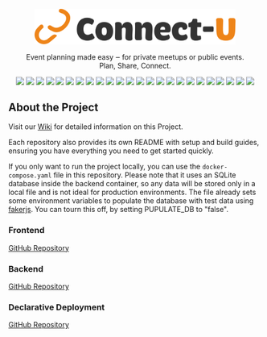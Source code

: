 <p align="center">
  <a href="https://connect-u.site/" target="blank"><img src=".github/logo_full_dark.svg" width="400" alt="Connect-U Logo" /></a>
</p>

<p align="center">Event planning made easy ‒ for private meetups or public events. <br/> Plan, Share, Connect.</p>


<p align="center">
  <a href="https://angular.dev/" target="_blank"><img src="https://img.shields.io/badge/Angular-%23DD0031.svg?logo=angular&logoColor=white"/></a>
  <a href="https://nestjs.com/" target="_blank"><img src="https://img.shields.io/badge/Nest.js-%23E0234E.svg?logo=nestjs&logoColor=white"/></a>
  <a href="https://capacitorjs.com/" target="_blank"><img src="https://img.shields.io/badge/Capacitor-119EFF?logo=Capacitor&logoColor=white"/></a>
  <a href="https://www.typescriptlang.org/" target="_blank"><img src="https://img.shields.io/badge/TypeScript-3178C6?logo=typescript&logoColor=fff"/></a>
  <a href="https://www.docker.com/" target="_blank"><img src="https://img.shields.io/badge/Docker-2496ED?logo=docker&logoColor=fff"/></a>
  <a href="https://kubernetes.io/" target="_blank"><img src="https://img.shields.io/badge/Kubernetes-326CE5?logo=kubernetes&logoColor=fff"/></a>
  <a href="https://argo-cd.readthedocs.io/en/stable/" target="_blank"><img src="https://img.shields.io/badge/Argocd-EF7B4D?&logo=Argo&logoColor=white"/></a>
  <a href="https://nodejs.org/" target="_blank"><img src="https://img.shields.io/badge/Node.js-6DA55F?logo=node.js&logoColor=white"/></a>
  <a href="https://www.npmjs.com/" target="_blank"><img src="https://img.shields.io/badge/npm-CB3837?logo=npm&logoColor=fff"/></a>
  <a href="https://typeorm.io/" target="_blank"><img src="https://img.shields.io/badge/TypeORM-FE0803?logo=typeorm&logoColor=fff"/></a>
  <a href="https://jestjs.io/" target="_blank"><img src="https://img.shields.io/badge/Jest-C21325?logo=jest&logoColor=fff"/></a>
  <a href="https://eslint.org/" target="_blank"><img src="https://img.shields.io/badge/eslint-3A33D1?logo=eslint&logoColor=white"/></a>
  <a href="https://prettier.io/" target="_blank"><img src="https://img.shields.io/badge/prettier-1A2C34?logo=prettier&logoColor=F7BA3E"/></a>
  <a href="https://jwt.io/" target="_blank"><img src="https://img.shields.io/badge/JWT-000000?logo=JSON%20web%20tokens&logoColor=white"/></a>
  <a href="#" target="_blank"><img src="https://img.shields.io/badge/YAML-CB171E?logo=yaml&logoColor=fff"/></a>
  <a href="https://www.postgresql.org/" target="_blank"><img src="https://img.shields.io/badge/postgres-%23316192.svg?logo=postgresql&logoColor=white"/></a>
  <a href="https://www.sqlite.org/" target="_blank"><img src="https://img.shields.io/badge/sqlite-%2307405e.svg?logo=sqlite&logoColor=white"/></a>
  <a href="https://docs.github.com/de/actions" target="_blank"><img src="https://img.shields.io/badge/github%20actions-%232671E5.svg?logo=githubactions&logoColor=white"/></a>
  <a href="https://connect-u.site/" target="_blank"><img src="https://img.shields.io/website-up-down-green-red/http/argo.connect-u.site.svg"/></a>
  <a href="https://dev.connect-u.site/" target="_blank"><img src="https://img.shields.io/website-up-down-green-red/http/argo.connect-u.site.svg?label=Dev%20Server"/></a>
  <a href="https://dev.connect-u.site/api/docs" target="_blank"><img src="https://img.shields.io/website-up-down-green-red/http/argo.connect-u.site.svg?label=OpenAPI%20Docs"/></a>
  <a href="https://argo.connect-u.site" target="_blank"><img src="https://img.shields.io/website-up-down-green-red/http/argo.connect-u.site.svg?label=ArgoCD%20Dashboard"/></a>
  <a href="https://github.com/VNxyz1/Connect-U-Frontend/pkgs/container/connect-u-frontend" target="_blank"><img src="https://img.shields.io/badge/Docker%20images%20frontend-2496ED?logo=docker&logoColor=fff"/></a>
  <a href="https://github.com/VNxyz1/Connect-U-Backend/pkgs/container/connect-u-backend" target="_blank"><img src="https://img.shields.io/badge/Docker%20images%20backend-2496ED?logo=docker&logoColor=fff"/></a>
</p>


## About the Project
Visit our [Wiki](https://github.com/VNxyz1/Connect-U/wiki) for detailed information on this Project.

Each repository also provides its own README with setup and build guides, ensuring you have everything you need to get started quickly.

If you only want to run the project locally, you can use the `docker-compose.yaml` file in this repository. Please note that it uses an SQLite database inside the backend container, so any data will be stored only in a local file and is not ideal for production environments. The file already sets some environment variables to populate the database with test data using [fakerjs](https://fakerjs.dev/). You can tourn this off, by setting PUPULATE_DB to "false".

### Frontend
[GitHub Repository](https://github.com/VNxyz1/Connect-U-Frontend)

### Backend
[GitHub Repository](https://github.com/VNxyz1/Connect-U-Backend)

### Declarative Deployment
[GitHub Repository](https://github.com/VNxyz1/connect-u-deployment)
